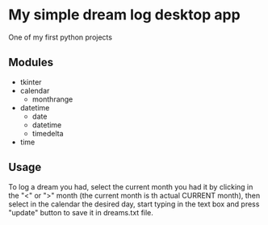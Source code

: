 # My simple dream log desktop app

One of my first python projects

## Modules

* tkinter
* calendar
    * monthrange
* datetime
    * date
    * datetime
    * timedelta
* time

## Usage

To log a dream you had, select the current month you had it by clicking in the "<" or ">" month (the current month is th actual CURRENT month), then select in the calendar the desired day, start typing in the text box and press "update" button to save it in dreams.txt file.
